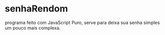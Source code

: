 # senhaRendom
 programa feito com JavaScript Puro, serve para deixa sua senha simples um pouco mais complexa.
